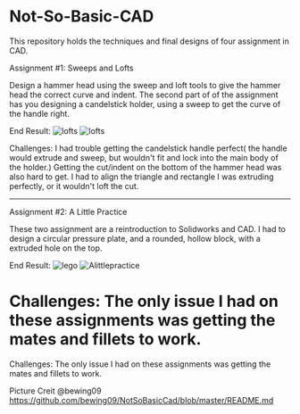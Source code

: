 # Not-So-Basic-CAD

This repository holds the techniques and final designs of four assignment in CAD.

Assignment #1: Sweeps and Lofts

Design a hammer head using the sweep and loft tools to give the hammer head the correct curve and indent. The second part of 
of the assignment has you designing a candelstick holder, using a sweep to get the curve of the handle right.

End Result: 
![lofts](media/lofts.PNG)
![lofts](media/lofts.PNG)

Challenges:
I had trouble getting the candelstick handle perfect( the handle would extrude and sweep, but wouldn't fit and lock into the main body of the holder.) Getting the cut/indent on the bottom of the hammer head was also hard to get. I had to align the triangle and rectangle I was extruding perfectly, or it wouldn't loft the cut.

---------------------------------------------------------------------------

Assignment #2: A Little Practice

These two assignment are a reintroduction to Solidworks and CAD. I had to design a circular pressure plate, and a rounded, hollow block, with a extruded hole on the top.

End Result: 
![lego](media/lego.PNG)
![Alittlepractice](media/ALittlePractice.PNG)

Challenges:
The only issue I had on these assignments was getting the mates and fillets to work.
=======
Challenges: The only issue I had on these assignments was getting the mates and fillets to work.

Picture Creit @bewing09 https://github.com/bewing09/NotSoBasicCad/blob/master/README.md
